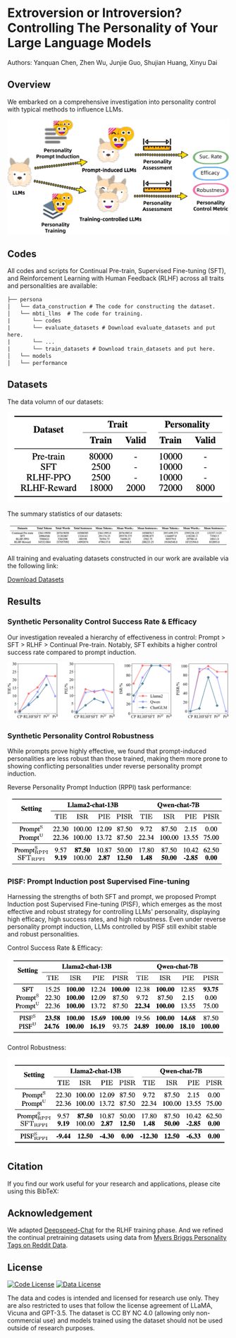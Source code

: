 # Extroversion or Introversion? Controlling The Personality of Your Large Language Models

Authors: Yanquan Chen, Zhen Wu, Junjie Guo, Shujian Huang, Xinyu Dai

## Overview

We embarked on a comprehensive investigation into personality control with typical methods to influence LLMs.

![a](asserts/overview_00.png)

## Codes

All codes and scripts for Continual Pre-train, Supervised Fine-tuning (SFT), and Reinforcement Learning with Human Feedback (RLHF) across all traits and personalities are available:

```
├── persona
│   └── data_construction # The code for constructing the dataset.
│   └── mbti_llms  # The code for training.
|       └── codes
|       └── evaluate_datasets # Download evaluate_datasets and put here.
|       └── ...
|       └── train_datasets # Download train_datasets and put here.
│   └── models
│   └── performance
```

## Datasets

The data volumn of our datasets:

![g](asserts/dataset_volumn.jpg)

The summary statistics of our datasets:

![f](asserts/statistic_dataset.jpg)

All training and evaluating datasets constructed in our work are available via the following link:

[Download Datasets](https://drive.google.com/drive/folders/1g7tRFBxfsaqg_L56kfWejaGlJJGFNZjo?usp=drive_link)

## Results

### Synthetic Personality Control Success Rate & Efficacy

Our investigation revealed a hierarchy of effectiveness in control: Prompt > SFT > RLHF > Continual Pre-train.
Notably, SFT exhibits a higher control success rate compared to prompt induction.

![b](asserts/effectiveness_and_success_line_plot_00.png)

### Synthetic Personality Control Robustness

While prompts prove highly effective, we found that prompt-induced personalities are less robust than those trained, making them more prone to showing conflicting personalities under reverse personality prompt induction.

Reverse Personality Prompt Induction (RPPI) task performance:

![c](asserts/robustness_wo_pisf.jpg)

### $\text{{PISF}}$: $\text{P}$rompt $\text{I}$nduction post $\text{S}$upervised $\text{F}$ine-tuning

Harnessing the strengths of both SFT and prompt, we proposed $\text{P}$rompt $\text{I}$nduction post $\text{S}$upervised $\text{F}$ine-tuning $(\text{PISF})$, which emerges as the most effective and robust strategy for controlling LLMs' personality, displaying high efficacy, high success rates, and high robustness.
Even under reverse personality prompt induction, LLMs controlled by PISF still exhibit stable and robust personalities.

Control Success Rate & Efficacy:

![d](asserts/effectiveness_of_pisf.jpg)

Control Robustness:

![e](asserts/robust_of_pisf.jpg)

## Citation

If you find our work useful for your research and applications, please cite using this BibTeX:

## Acknowledgement

We adapted [Deepspeed-Chat](https://github.com/microsoft/DeepSpeed) for the RLHF training phase. And we refined the continual pretraining datasets using data from [Myers Briggs Personality Tags on Reddit Data](https://zenodo.org/records/1482951).

## License

[![Code License](https://img.shields.io/badge/Code%20License-Apache_2.0-green.svg)](https://github.com/tatsu-lab/stanford_alpaca/blob/main/LICENSE)
[![Data License](https://img.shields.io/badge/Data%20License-CC%20By%20NC%204.0-red.svg)](https://github.com/tatsu-lab/stanford_alpaca/blob/main/DATA_LICENSE)

The data and codes is intended and licensed for research use only. They are also restricted to uses that follow the license agreement of LLaMA, Vicuna and GPT-3.5. The dataset is CC BY NC 4.0 (allowing only non-commercial use) and models trained using the dataset should not be used outside of research purposes.